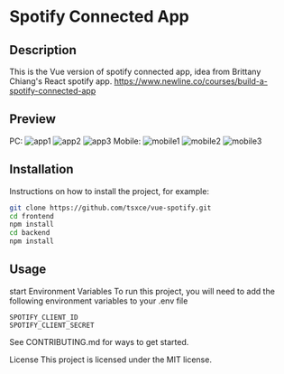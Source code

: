 # Spotify Connected App

## Description

This is the Vue version of spotify connected app, idea from Brittany Chiang's React spotify app.
https://www.newline.co/courses/build-a-spotify-connected-app

## Preview
PC:
![app1](https://github.com/tsxce/spotify-connected-app/assets/37582666/50e61df3-0066-4a52-817f-03aabe2442ad)
![app2](https://github.com/tsxce/spotify-connected-app/assets/37582666/bce4d12e-11d3-4a04-84e0-5f0d9e89e733)
![app3](https://github.com/tsxce/spotify-connected-app/assets/37582666/2ba4bbaa-2503-485f-b53a-d5b3fe413a80)
Mobile:
![mobile1](https://github.com/tsxce/spotify-connected-app/assets/37582666/79c2390b-93e1-4264-8ae6-d3b555c050f2)
![mobile2](https://github.com/tsxce/spotify-connected-app/assets/37582666/0b8a3def-e588-4ad9-93cf-7aa1cc4b29b7)
![mobile3](https://github.com/tsxce/spotify-connected-app/assets/37582666/09563c76-f5f8-4c9a-be03-90418e138d66)


## Installation

Instructions on how to install the project, for example:

```bash
git clone https://github.com/tsxce/vue-spotify.git
cd frontend
npm install
cd backend
npm install
```

## Usage
start
Environment Variables
To run this project, you will need to add the following environment variables to your .env file

```
SPOTIFY_CLIENT_ID
SPOTIFY_CLIENT_SECRET
```

See CONTRIBUTING.md for ways to get started.

License
This project is licensed under the MIT license.
